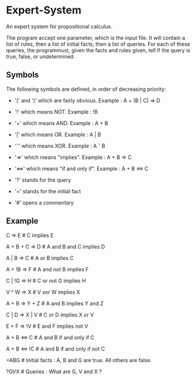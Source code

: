 # Expert-System

An expert system for propositional calculus. 

The program accept one parameter, which is the input file. It will contain a list of rules, then a list of initial facts, then a list of queries. For each of these queries, the programmust, given the facts and rules given, tell if the query is true, false, or undetermined.

## Symbols

The following symbols are defined, in order of decreasing priority:

- '(' and ')' which are fairly obvious. Example : A + (B | C) => D

- '!' which means NOT. Example : !B

- '+' which means AND. Example : A + B

- '|' which means OR. Example : A | B

- 'ˆ' which means XOR. Example : A ˆ B

- '=>' which means "implies". Example : A + B => C

- '<=>' which means "if and only if". Example : A + B <=> C

- '?' stands for the query

- '=' stands for the initial fact

- '#' opens a commentary

## Example

C => E # C implies E

A + B + C => D # A and B and C implies D

A | B => C # A or B implies C

A + !B => F # A and not B implies F

C | !G => H # C or not G implies H

V ^ W => X # V xor W implies X

A + B => Y + Z # A and B implies Y and Z

C | D => X | V # C or D implies X or V

E + F => !V # E and F implies not V

A + B <=> C # A and B if and only if C

A + B <=> !C # A and B if and only if not C

=ABG # Initial facts : A, B and G are true. All others are false.

?GVX # Queries : What are G, V and X ?
